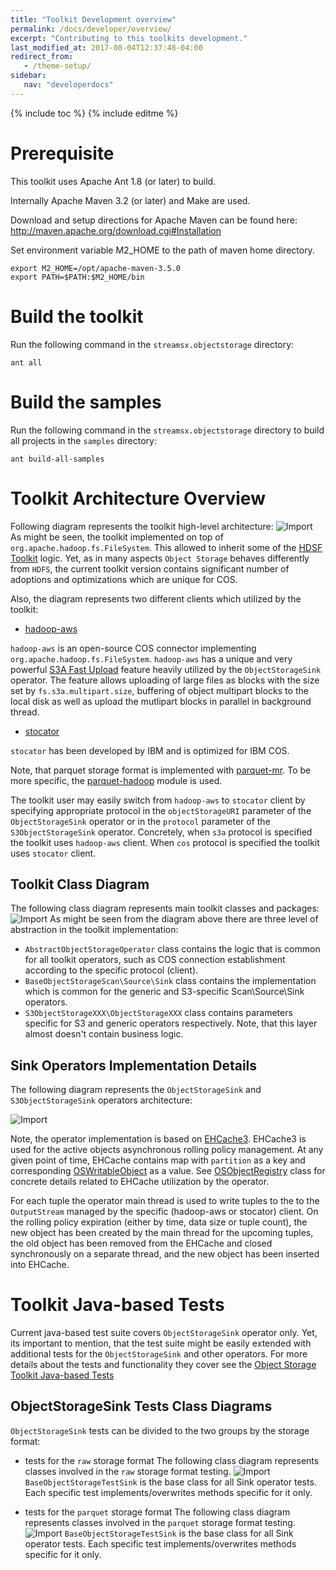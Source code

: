 ```yaml
---
title: "Toolkit Development overview"
permalink: /docs/developer/overview/
excerpt: "Contributing to this toolkits development."
last_modified_at: 2017-08-04T12:37:48-04:00
redirect_from:
   - /theme-setup/
sidebar:
   nav: "developerdocs"
---
```

{% include toc %}
{% include editme %}


# Prerequisite

This toolkit uses Apache Ant 1.8 (or later) to build.

Internally Apache Maven 3.2 (or later) and Make are used.

Download and setup directions for Apache Maven can be found here: http://maven.apache.org/download.cgi#Installation

Set environment variable M2_HOME to the path of maven home directory.

    export M2_HOME=/opt/apache-maven-3.5.0
    export PATH=$PATH:$M2_HOME/bin

# Build the toolkit

Run the following command in the `streamsx.objectstorage` directory:

    ant all

# Build the samples

Run the following command in the `streamsx.objectstorage` directory to build all projects in the `samples` directory:

    ant build-all-samples


# Toolkit Architecture Overview

Following diagram represents the toolkit high-level architecture:
![Import](/streamsx.objectstorage/doc/images/OSToolkitArchitecture.png)
As might be seen, the toolkit implemented on top of `org.apache.hadoop.fs.FileSystem`.
This allowed to inherit some of the [HDSF Toolkit](https://github.com/IBMStreams/streamsx.hdfs) logic.
Yet, as in many aspects `Object Storage` behaves differently from `HDFS`, the current
toolkit version contains significant number of adoptions and optimizations which are
unique for COS. 

Also, the diagram represents two different clients which utilized by the toolkit:
* [hadoop-aws](https://hadoop.apache.org/docs/stable/hadoop-aws/tools/hadoop-aws/index.html)

`hadoop-aws` is an open-source COS connector implementing `org.apache.hadoop.fs.FileSystem`.
`hadoop-aws` has a unique and very powerful [S3A Fast Upload](https://hadoop.apache.org/docs/stable/hadoop-aws/tools/hadoop-aws/index.html#Stabilizing:_S3A_Fast_Upload)
feature heavily utilized by the `ObjectStorageSink` operator. The feature allows uploading of large files as blocks 
with the size set by `fs.s3a.multipart.size`, buffering of object multipart blocks to the local disk as well as 
upload the mutlipart blocks in parallel in background thread.
  
* [stocator](https://github.com/CODAIT/stocator) 

`stocator` has been developed by IBM and is optimized for IBM COS.

Note, that parquet storage format is implemented with [parquet-mr](https://github.com/apache/parquet-mr).
To be more specific, the [parquet-hadoop](https://github.com/apache/parquet-mr/tree/master/parquet-hadoop) module is used.

The toolkit user may easily switch from `hadoop-aws` to `stocator` client by specifying appropriate protocol in the `objectStorageURI` 
parameter of the `ObjectStorageSink` operator or in the `protocol` parameter of the `S3ObjectStorageSink` operator. 
Concretely, when `s3a` protocol is specified the toolkit uses `hadoop-aws` client. When `cos` protocol is specified
the toolkit uses `stocator` client.

## Toolkit Class Diagram
The following class diagram represents main toolkit classes and packages:
![Import](/streamsx.objectstorage/doc/images/OSToolkitHighLevelClassDiagram.png)
As might be seen from the diagram above there are three level of abstraction in the 
toolkit implementation:
 - `AbstractObjectStorageOperator` class contains the logic that is common for all 
   toolkit operators, such as COS connection establishment according to the 
   specific protocol (client). 
 - `BaseObjectStorageScan\Source\Sink` class contains the  implementation which is common
   for the generic and S3-specific Scan\Source\Sink operators.   
 - `S3ObjectStorageXXX\ObjectStorageXXX` class contains parameters specific for S3 and 
   generic operators respectively. Note, that this layer almost doesn't contain business
   logic.


## Sink Operators Implementation Details

The following diagram represents the `ObjectStorageSink` and `S3ObjectStorageSink` 
operators architecture:

![Import](/streamsx.objectstorage/doc/images/OSSinkOperatorArchitecture.png)

Note, the operator implementation is based on [EHCache3](https://www.ehcache.org/).
EHCache3 is used for the active objects asynchronous rolling policy management.
At any given point of time, EHCache contains map with `partition` as a key 
and corresponding [OSWritableObject](https://github.com/IBMStreams/streamsx.objectstorage/blob/master/com.ibm.streamsx.objectstorage/impl/java/src/com/ibm/streamsx/objectstorage/internal/sink/OSWritableObject.java) 
as a value. See [OSObjectRegistry](https://github.com/IBMStreams/streamsx.objectstorage/blob/master/com.ibm.streamsx.objectstorage/impl/java/src/com/ibm/streamsx/objectstorage/internal/sink/OSObjectRegistry.java)
class for concrete details related to EHCache utilization by the operator.

For each tuple the operator main thread is used to write tuples to the to the `OutputStream` managed by the specific
(hadoop-aws or stocator) client. On the rolling policy expiration (either by time, data size or tuple count),
the new object has been created by the main thread for the upcoming tuples,
the old object has been removed from the EHCache and closed synchronously on a separate thread,
and the new object has been inserted into EHCache.  

# Toolkit Java-based Tests

Current java-based test suite covers `ObjectStorageSink` operator only.
Yet, its important to mention, that the test suite might be easily extended
with additional tests for the `ObjectStorageSink` and other operators.
For more details about the tests and functionality they cover see the 
[Object Storage Toolkit Java-based Tests](https://github.com/IBMStreams/streamsx.objectstorage/tree/master/test/java/com.ibm.streamsx.objectstorage.test)
 
## ObjectStorageSink Tests Class Diagrams

`ObjectStorageSink` tests can be divided to the two groups by the storage format:

* tests for the `raw` storage format
The following class diagram represents classes involved in the `raw` storage format testing.
![Import](/streamsx.objectstorage/doc/images/OSToolkitJavaRawTestClassDiagram.png)
`BaseObjectStorageTestSink` is the base class for all Sink operator tests. 
Each specific test implements/overwrites methods specific for it only.

* tests for the `parquet` storage format
The following class diagram represents classes involved in the `parquet` storage format testing.
![Import](/streamsx.objectstorage/doc/images/OSToolkitJavaParquetTestClassDiagram.png)
`BaseObjectStorageTestSink` is the base class for all Sink operator tests. 
Each specific test implements/overwrites  methods specific for it only.